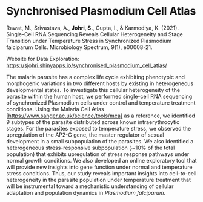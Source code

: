 # Synchronised Plasmodium Cell Atlas

Rawat, M., Srivastava, A., **Johri, S.**, Gupta, I., & Karmodiya, K. (2021). Single-Cell RNA Sequencing Reveals Cellular Heterogeneity and Stage Transition under Temperature Stress in Synchronized Plasmodium falciparum Cells. Microbiology Spectrum, 9(1), e00008-21.

Website for Data Exploration: https://sjohri.shinyapps.io/synchronised_plasmodium_cell_atlas/
 
The malaria parasite has a complex life cycle exhibiting phenotypic and morphogenic variations in two different hosts by existing in heterogeneous developmental states. To investigate this cellular heterogeneity of the parasite within the human host, we performed single-cell RNA sequencing of synchronized Plasmodium cells under control and temperature treatment conditions. Using the Malaria Cell Atlas [https://www.sanger.ac.uk/science/tools/mca] as a reference, we identified 9 subtypes of the parasite distributed across known intraerythrocytic stages. For the parasites exposed to temperature stress, we observed the upregulation of the AP2-G gene, the master regulator of sexual development in a small subpopulation of the parasites. We also identified a heterogeneous stress-responsive subpopulation (∼10% of the total population) that exhibits upregulation of stress response pathways under normal growth conditions. We also developed an online exploratory tool that will provide new insights into gene function under normal and temperature stress conditions. Thus, our study reveals important insights into cell-to-cell heterogeneity in the parasite population under temperature treatment that will be instrumental toward a mechanistic understanding of cellular adaptation and population dynamics in *Plasmodium falciparum*.

